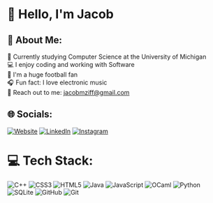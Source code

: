 # 👋 Hello, I'm Jacob

## 💫 About Me:
📖 Currently studying Computer Science at the University of Michigan<br>💻 I enjoy coding and working with Software<br>🏈 I'm a huge football fan<br>🎧 Fun fact: I love electronic music<br>📧 Reach out to me: jacobmziff@gmail.com


## 🌐 Socials:
[![Website](https://img.shields.io/badge/Jacob%20Ziff-%234e9ac1?style=for-the-badge&labelColor=%234e9ac1&color=%234e9ac1&link=https%3A%2F%2Fjacobziff.github.io%2F)](https://jacobziff.github.io/)
[![LinkedIn](https://img.shields.io/badge/LinkedIn-blue?style=for-the-badge&logo=linkedin&labelColor=blue&link=https://www.linkedin.com/in/ziff/)](https://www.linkedin.com/in/ziff/)
[![Instagram](https://img.shields.io/badge/Instagram-%23E4405F.svg?style=for-the-badge&logo=Instagram&logoColor=white)](https://instagram.com/jacobziff)

# 💻 Tech Stack:
![C++](https://img.shields.io/badge/c++-%2300599C.svg?style=for-the-badge&logo=c%2B%2B&logoColor=white) ![CSS3](https://img.shields.io/badge/css3-%231572B6.svg?style=for-the-badge&logo=css3&logoColor=white) ![HTML5](https://img.shields.io/badge/html5-%23E34F26.svg?style=for-the-badge&logo=html5&logoColor=white) ![Java](https://img.shields.io/badge/java-%23ED8B00.svg?style=for-the-badge&logo=openjdk&logoColor=white) ![JavaScript](https://img.shields.io/badge/javascript-%23323330.svg?style=for-the-badge&logo=javascript&logoColor=%23F7DF1E) ![OCaml](https://img.shields.io/badge/OCaml-%23E98407.svg?style=for-the-badge&logo=ocaml&logoColor=white) ![Python](https://img.shields.io/badge/python-3670A0?style=for-the-badge&logo=python&logoColor=ffdd54) ![SQLite](https://img.shields.io/badge/sqlite-%2307405e.svg?style=for-the-badge&logo=sqlite&logoColor=white) ![GitHub](https://img.shields.io/badge/github-%23121011.svg?style=for-the-badge&logo=github&logoColor=white) ![Git](https://img.shields.io/badge/git-%23F05033.svg?style=for-the-badge&logo=git&logoColor=white)
<!--# 📊 GitHub Stats:-->
<!--![](https://github-readme-stats.vercel.app/api?username=jacobziff&theme=dark&hide_border=false&include_all_commits=false&count_private=false)<br/>-->
<!--![](https://github-readme-streak-stats.herokuapp.com/?user=jacobziff&theme=dark&hide_border=false)<br/>-->
<!--![](https://github-readme-stats.vercel.app/api/top-langs/?username=jacobziff&theme=dark&hide_border=false&include_all_commits=false&count_private=false&layout=compact)-->

<!-- Proudly created with GPRM ( https://gprm.itsvg.in ) -->
